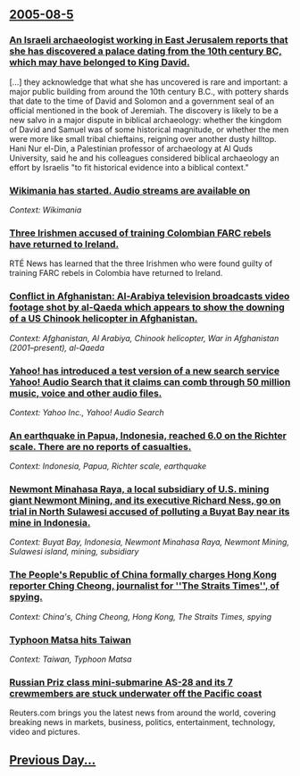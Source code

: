 ## [2005-08-5](/news/2005/08/5/index.md)

### [ An Israeli archaeologist working in East Jerusalem reports that she has discovered a palace dating from the 10th century BC, which may have belonged to King David. ](/news/2005/08/5/an-israeli-archaeologist-working-in-east-jerusalem-reports-that-she-has-discovered-a-palace-dating-from-the-10th-century-bc-which-may-have.md)
[...] they acknowledge that what she has uncovered is rare and important: a major public building from around the 10th century B.C., with pottery shards that date to the time of David and Solomon and a government seal of an official mentioned in the book of Jeremiah. The discovery is likely to be a new salvo in a major dispute in biblical archaeology: whether the kingdom of David and Samuel was of some historical magnitude, or whether the men were more like small tribal chieftains, reigning over another dusty hilltop. Hani Nur el-Din, a Palestinian professor of archaeology at Al Quds University, said he and his colleagues considered biblical archaeology an effort by Israelis &quot;to fit historical evidence into a biblical context.&quot;

### [ Wikimania has started. Audio streams are available on ](/news/2005/08/5/wikimania-has-started-audio-streams-are-available-on.md)
_Context: Wikimania_

### [ Three Irishmen accused of training Colombian FARC rebels have returned to Ireland. ](/news/2005/08/5/three-irishmen-accused-of-training-colombian-farc-rebels-have-returned-to-ireland.md)
RTÉ News has learned that the three Irishmen who were found guilty of training FARC rebels in Colombia have returned to Ireland.

### [ Conflict in Afghanistan: Al-Arabiya television broadcasts video footage shot by al-Qaeda which appears to show the downing of a US Chinook helicopter in Afghanistan. ](/news/2005/08/5/conflict-in-afghanistan-al-arabiya-television-broadcasts-video-footage-shot-by-al-qaeda-which-appears-to-show-the-downing-of-a-us-chinook.md)
_Context: Afghanistan, Al Arabiya, Chinook helicopter, War in Afghanistan (2001–present), al-Qaeda_

### [ Yahoo! has introduced a test version of a new search service Yahoo! Audio Search that it claims can comb through 50 million music, voice and other audio files. ](/news/2005/08/5/yahoo-has-introduced-a-test-version-of-a-new-search-service-yahoo-audio-search-that-it-claims-can-comb-through-50-million-music-voice-an.md)
_Context: Yahoo Inc., Yahoo! Audio Search_

### [ An earthquake in Papua, Indonesia, reached 6.0 on the  Richter scale. There are no reports of casualties.](/news/2005/08/5/an-earthquake-in-papua-indonesia-reached-6-0-on-the-richter-scale-there-are-no-reports-of-casualties.md)
_Context: Indonesia, Papua, Richter scale, earthquake_

### [ Newmont Minahasa Raya, a local subsidiary of U.S. mining giant Newmont Mining, and its executive Richard Ness, go on trial in North Sulawesi accused of polluting a Buyat Bay near its mine in Indonesia. ](/news/2005/08/5/newmont-minahasa-raya-a-local-subsidiary-of-u-s-mining-giant-newmont-mining-and-its-executive-richard-ness-go-on-trial-in-north-sulawes.md)
_Context: Buyat Bay, Indonesia, Newmont Minahasa Raya, Newmont Mining, Sulawesi island, mining, subsidiary_

### [ The People's Republic of China formally charges Hong Kong reporter Ching Cheong, journalist for ''The Straits Times'', of spying.  ](/news/2005/08/5/the-people-s-republic-of-china-formally-charges-hong-kong-reporter-ching-cheong-journalist-for-the-straits-times-of-spying.md)
_Context: China's, Ching Cheong, Hong Kong, The Straits Times, spying_

### [ Typhoon Matsa hits Taiwan ](/news/2005/08/5/typhoon-matsa-hits-taiwan.md)
_Context: Taiwan, Typhoon Matsa_

### [ Russian Priz class mini-submarine AS-28 and its 7 crewmembers are stuck underwater off the Pacific coast ](/news/2005/08/5/russian-priz-class-mini-submarine-as-28-and-its-7-crewmembers-are-stuck-underwater-off-the-pacific-coast.md)
Reuters.com brings you the latest news from around the world, covering breaking news in markets, business, politics, entertainment, technology, video and pictures.

## [Previous Day...](/news/2005/08/4/index.md)

